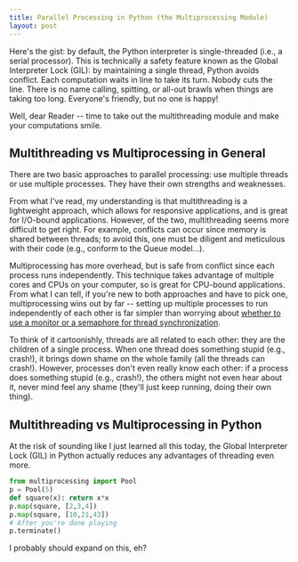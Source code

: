 ```yaml
---
title: Parallel Processing in Python (the Multiprocessing Module)
layout: post
---
```


Here's the gist: by default, the Python interpreter is single-threaded (i.e., a serial processor). This is
technically a safety feature known as the Global Interpreter Lock (GIL): by maintaining
a single thread, Python avoids conflict.  Each computation waits in line to take its turn.  Nobody cuts
the line. There is no name calling, spitting, or all-out brawls when things are taking too long. Everyone's friendly, 
but no one is happy!

Well, dear Reader -- time to take out the multithreading module and make your computations smile.  

## Multithreading vs Multiprocessing in General
There are two basic approaches to parallel processing: use multiple threads or use multiple 
processes.  They have their own strengths and weaknesses.

From what I've read, my understanding is that multithreading is a lightweight approach, which allows
for responsive applications, and is great for I/O-bound applications.  However, of the two, multithreading seems 
more difficult to get right. For example, conflicts can occur since memory is shared
between threads; to avoid this, one must be diligent and meticulous with their code (e.g., conform to the
Queue model...).   

Multiprocessing has more overhead, but is safe from conflict since each process runs independently.  This
technique takes advantage of multiple cores and CPUs on your computer, so is great for CPU-bound
applications.  From what I can tell, if you're new to both approaches and have to pick one, multiprocessing wins 
out by far -- setting up multiple processes to run independently of each other is far simpler than worrying
about 
[whether to use a monitor or a semaphore for thread synchronization](http://www.programmerinterview.com/index.php/operating-systems/monitors-vs-semaphores/).

To think of it cartoonishly, threads are all related to each other: they are the children of a single 
process.  When one thread does something stupid (e.g., crash!), it brings down shame on the whole family
(all the threads can crash!).  However, processes don't even really know each other: if a process does something
stupid (e.g., crash!), the others might not even hear about it, never mind feel any shame (they'll just keep running,
doing their own thing).

## Multithreading vs Multiprocessing in Python
At the risk of sounding like I just learned all this today, the Global Interpreter Lock (GIL) in Python actually 
reduces any advantages of threading even more.  



```python
from multiprocessing import Pool
p = Pool(5)
def square(x): return x*x
p.map(square, [2,3,4])
p.map(square, [10,21,43])
# After you're done playing
p.terminate()
```

I probably should expand on this, eh?
